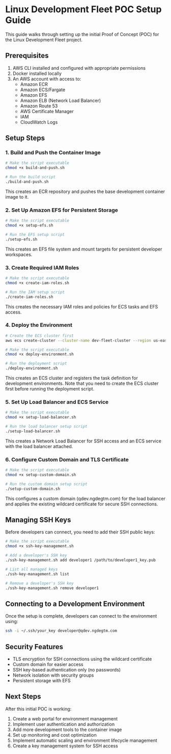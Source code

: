 # Linux Development Fleet POC Setup Guide

This guide walks through setting up the initial Proof of Concept (POC) for the Linux Development Fleet project.

## Prerequisites

1. AWS CLI installed and configured with appropriate permissions
2. Docker installed locally
3. An AWS account with access to:
   - Amazon ECR
   - Amazon ECS/Fargate
   - Amazon EFS
   - Amazon ELB (Network Load Balancer)
   - Amazon Route 53
   - AWS Certificate Manager
   - IAM
   - CloudWatch Logs

## Setup Steps

### 1. Build and Push the Container Image

```bash
# Make the script executable
chmod +x build-and-push.sh

# Run the build script
./build-and-push.sh
```

This creates an ECR repository and pushes the base development container image to it.

### 2. Set Up Amazon EFS for Persistent Storage

```bash
# Make the script executable
chmod +x setup-efs.sh

# Run the EFS setup script
./setup-efs.sh
```

This creates an EFS file system and mount targets for persistent developer workspaces.

### 3. Create Required IAM Roles

```bash
# Make the script executable
chmod +x create-iam-roles.sh

# Run the IAM setup script
./create-iam-roles.sh
```

This creates the necessary IAM roles and policies for ECS tasks and EFS access.

### 4. Deploy the Environment

```bash
# Create the ECS cluster first
aws ecs create-cluster --cluster-name dev-fleet-cluster --region us-east-1

# Make the script executable
chmod +x deploy-environment.sh

# Run the deployment script
./deploy-environment.sh
```

This creates an ECS cluster and registers the task definition for development environments. Note that you need to create the ECS cluster first before running the deployment script.

### 5. Set Up Load Balancer and ECS Service

```bash
# Make the script executable
chmod +x setup-load-balancer.sh

# Run the load balancer setup script
./setup-load-balancer.sh
```

This creates a Network Load Balancer for SSH access and an ECS service with the load balancer attached.

### 6. Configure Custom Domain and TLS Certificate

```bash
# Make the script executable
chmod +x setup-custom-domain.sh

# Run the custom domain setup script
./setup-custom-domain.sh
```

This configures a custom domain (qdev.ngdegtm.com) for the load balancer and applies the existing wildcard certificate for secure SSH connections.

## Managing SSH Keys

Before developers can connect, you need to add their SSH public keys:

```bash
# Make the script executable
chmod +x ssh-key-management.sh

# Add a developer's SSH key
./ssh-key-management.sh add developer1 /path/to/developer1_key.pub

# List all managed keys
./ssh-key-management.sh list

# Remove a developer's SSH key
./ssh-key-management.sh remove developer1
```

## Connecting to a Development Environment

Once the setup is complete, developers can connect to the environment using:

```bash
ssh -i ~/.ssh/your_key developer@qdev.ngdegtm.com
```

## Security Features

- TLS encryption for SSH connections using the wildcard certificate
- Custom domain for easier access
- SSH key-based authentication only (no passwords)
- Network isolation with security groups
- Persistent storage with EFS

## Next Steps

After this initial POC is working:

1. Create a web portal for environment management
2. Implement user authentication and authorization
3. Add more development tools to the container image
4. Set up monitoring and cost optimization
5. Implement automatic scaling and environment lifecycle management
6. Create a key management system for SSH access
